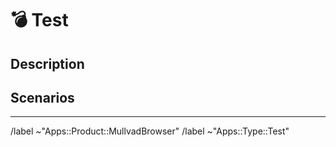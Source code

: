 # 💣 Test
<!--
Use this template to track testing of some feature. Please
try to make the title a good one-liner for the changelogs!

Some good (hypothetical) titles:
- Add test exercising new circuit button
- Add tests for verifying built-in bridge connectivity
- Develop a mock Lox authority for automated testing
-->

## Description
<!--
Provide an overview of the technical/implementation aspects of this
test work a developer would need to know
-->

## Scenarios
<!--
Provide a list of high-level classes of desired test-cases
and the expected behaviour of each
-->

<!-- Do not edit beneath this line <3 -->

---

/label ~"Apps::Product::MullvadBrowser"
/label ~"Apps::Type::Test"
